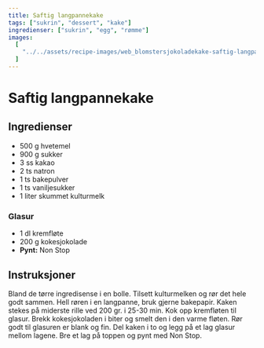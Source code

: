 ```yaml
---
title: Saftig langpannekake
tags: ["sukrin", "dessert", "kake"]
ingredienser: ["sukrin", "egg", "rømme"]
images:
  [
    "../../assets/recipe-images/web_blomstersjokoladekake-saftig-langpannekake.jpg",
  ]
---
```


# Saftig langpannekake

## Ingredienser

- 500 g hvetemel
- 900 g sukker
- 3 ss kakao
- 2 ts natron
- 1 ts bakepulver
- 1 ts vaniljesukker
- 1 liter skummet kulturmelk

### Glasur

- 1 dl kremfløte
- 200 g kokesjokolade
- **Pynt:** Non Stop

## Instruksjoner

Bland de tørre ingredisense i en bolle. Tilsett kulturmelken og rør det hele godt sammen. Hell røren i en langpanne, bruk gjerne bakepapir. Kaken stekes på miderste rille ved 200 gr. i 25-30 min. Kok opp kremfløten til glasur. Brekk kokesjokoladen i biter og smelt den i den varme fløten. Rør godt til glasuren er blank og fin. Del kaken i to og legg på et lag glasur mellom lagene. Bre et lag på toppen og pynt med Non Stop.
